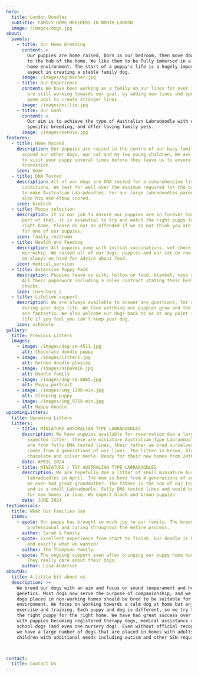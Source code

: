 ```yaml
---
hero:
  title: London Doodles
  subtitle: FAMILY HOME BREEDERS IN NORTH LONDON
  image: /images/dogs.jpg
about:
  panels:
    - title: Our Home Breeding
      content: >
        Our puppies are home raised, born in our bedroom, then move downstairs
        to the hub of the home. We like them to be fully immersed in a normal
        home environment. The start of a puppy's life is a hugely important
        aspect in creating a stable family dog.
      image: /images/bg-banner.jpg
    - title: Our Experience
      content: We have been working as a family on our lines for over 10 years, but we
        are still working towards our goal, by adding new lines and opening the
        gene pool to create stronger lines.
      image: /images/millie.jpg
    - title: Our Goal
      content: >
        Our aim is to achieve the type of Australian Labradoodle with our own
        specific breeding, and offer loving family pets.
      image: /images/bonnie.jpg
features:
  - title: Home Raised
    description: Our puppies are raised in the centre of our busy family home,
      around our other dogs, our cat and my two young children. We ask for you
      to visit your puppy several times before they leave us to ensure a smooth
      transition.
    icon: home
  - title: DNA Tested
    description: All of our dogs are DNA tested for a comprehensive list of
      conditions. We test for well over the minimum required for the breeds used
      to make Australian Labradoodles. For our large labradoodles parents are
      also hip and elbow scored.
    icon: biotech
  - title: Puppy selection
    description: It is our job to ensure our puppies are in forever homes, so as
      part of that, it is essential to try and match the right puppy to the
      right home. Please do not be offended if we do not think you are suitable
      for one of our puppies.
    icon: family_restroom
  - title: Health and Feeding
    description: All puppies come with initial vaccinations, vet check and
      microchip. We raised all of our dogs, puppies and our cat on raw food. I
      am always on hand for advice about food.
    icon: medical_services
  - title: Extensive Puppy Pack
    description: Puppies leave us with; follow on food, blanket, toys and treats.
      All their paperwork including a sales contract stating their health
      checks.
    icon: inventory_2
  - title: Lifetime support
    description: We are always available to answer any questions, for any time
      during your dogs life. We love watching our puppies grow and the updates
      are fantastic. We also welcome our dogs back to us at any point in their
      life if you feel you can't keep your dog.
    icon: schedule
gallery:
  title: Previous Litters
  images:
    - image: /images/dog-sm-4511.jpg
      alt: Chocolate doodle puppy
    - image: /images/litter1.jpg
      alt: Golden doodle playing
    - image: /images/0i6a9416.jpg
      alt: Doodle family
    - image: /images/dog-sm-8065.jpg
      alt: Puppy portrait
    - image: /images/img_1290-min.jpg
      alt: Sleeping puppy
    - image: /images/img_9759-min.jpg
      alt: Happy doodle
upcomingLitters:
  title: Upcoming Litters
  litters:
    - title: MINIATURE AUSTRALIAN TYPE LABRADOODLES
      description: We have puppies available for reservation due a larger than
        expected litter, these are miniature Australian Type Labradoodles. They
        are from fully DNA tested lines, their father we bred ourselves and
        comes from 4 generations of our lines. The litter is brown, black,
        chocolate and silver merle. Ready for their new homes from 24th April
      date: APRIL 2024
    - title: MINIATURE / TOY AUSTRALIAN TYPE LABRADOODLES
      description: We are hopefully due a litter of small miniature Australian type
        labradoodles in April. The mum is bred from 4 generations of our lines,
        we even had great grandmother. The father is the son of our toy poodle,
        and is a small Labradoodle. Fully DNA tested lines and would be ready
        for new homes in June. We expect black and brown puppies
      date: JUNE 2024
testimonials:
  title: What Our Families Say
  items:
    - quote: Our puppy has brought so much joy to our family. The breeder was
        professional and caring throughout the entire process.
      author: Sarah & Family
    - quote: Excellent experience from start to finish. Our doodle is healthy, happy,
        and exactly what we wanted!
      author: The Thompson Family
    - quote: The ongoing support even after bringing our puppy home has been amazing.
        They really care about their dogs.
      author: Lisa Anderson
aboutUs:
  title: A little bit about us
  description: >+
    We breed our dogs with an aim and focus on sound temperament and healthy
    genetics. Most dogs now serve the purpose of companionship, and we believe
    dogs placed in non-working homes should be bred to be suitable for a home
    environment. We focus on working towards a calm dog at home but enjoys
    exercise and training. Each puppy and dog is different, so we try to choose
    the right puppy for the right home. We have had great success over the years
    with puppies becoming registered therapy dogs, medical assistance dogs,
    school dogs (and even one nursery dog). Even without official recognition,
    we have a large number of dogs that are placed in homes with adults or
    children with additional needs including autism and other SEN requirements. 



contact:
  title: Contact Us
---
```

